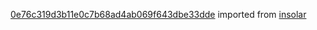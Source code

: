 [0e76c319d3b11e0c7b68ad4ab069f643dbe33dde](https://github.com/insolar/insolar/commit/0e76c319d3b11e0c7b68ad4ab069f643dbe33dde) imported from [insolar](https://github.com/insolar/insolar)
